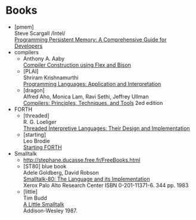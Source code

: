 # Books

* [pmem]<br>
    Steve Scargall /Intel/<br>
    [Programming Persistent Memory: A Comprehensive Guide for Developers](https://pmem.io/book/)
* compilers
    * Anthony A. Aaby<br>
        [Compiler Construction using Flex and
        Bison](https://dlsiisv.fi.upm.es/traductores/Software/Flex-Bison.pdf)
    * [PLAI]<br>
        Shriram Krishnamurthi<br>
        [Programming Languages: Application and Interpretation](http://cs.brown.edu/courses/cs173/2012/book/)
    * [dragon]<br>
        Alfred Aho, Monica Lam, Ravi Sethi, Jeffrey Ullman<br>
        [Compilers: Principles, Techniques, and Tools](https://www.amazon.com/Compilers-Principles-Techniques-Tools-2nd/dp/0321486811) 2ed edition
* FORTH
    * [threaded]<br>
        R. G. Loeliger<br>
        [Threaded Interpretive Languages: Their Design and Implementation](http://sinclairql.speccy.org/archivo/docs/books/Threaded_interpretive_languages.pdf)
    * [starting]<br>
        Leo Brodie<br>
        [Starting FORTH](https://www.forth.com/starting-forth/)
* Smalltalk
    * http://stephane.ducasse.free.fr/FreeBooks.html
    * [ST80] blue book<br>
        Adele Goldberg, David Robson<br>
        [Smalltalk-80: The Language and its Implementation](http://rmod-files.lille.inria.fr/FreeBooks/BlueBook/Bluebook.pdf)<br>
        Xerox Palo Alto Research Center ISBN 0-201-11371-6. 344 pp. 1983
    * [little]<br>
        Tim Budd<br>
        [A Little Smalltalk](http://rmod-files.lille.inria.fr/FreeBooks/LittleSmalltalk/ALittleSmalltalk.pdf)<br>
        Addison-Wesley 1987.
